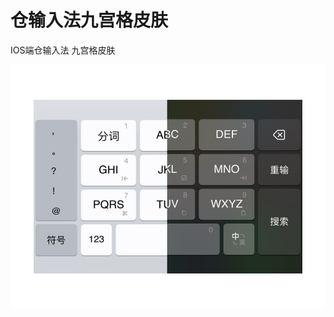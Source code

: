 # 仓输入法九宫格皮肤

IOS端仓输入法 九宫格皮肤

![tojohnonly](https://github.com/tojohnonly/hamster.skin.t9/blob/master/EnskDeInputSkin/demo.png)

